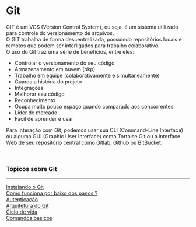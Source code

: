 # Git
GIT é um VCS (Version Control System), ou seja, é um sistema utilizado para controle do versionamento de arquivos. <br />
O GIT trabalha de forma descentralizada, possuindo repositórios locais e remotos que podem ser interligados para trabalho colaborativo. <br />
O uso do Git traz uma série de benefícios, entre eles:
- Controlar o versionamento do seu código
- Armazenamento em nuvem (bkp)
- Trabalho em equipe (colaborativamente e simultâneamente)
- Guarda a história do projeto
- Integrações
- Melhorar seu código
- Reconhecimento
- Ocupa muito pouco espaço quando comparado aos concorrentes
- Líder de mercado
- Facíl de aprender e usar

Para interação com Git, podemos usar sua CLI (Command-Line Interface) ou alguma GUI (Graphic User Interface) como Tortoise Git ou a interface Web de seu repositório central como Gitlab, Github ou BitBucket.

<br />

### Tópicos sobre Git
----
[Instalando o Git](./instalando-o-git.md) <br />
[Como funciona por baixo dos panos ?](./como-funciona-por-baixo-dos-panos.md) <br />
[Autenticação](./autenticacao.md) <br />
[Arquitetura do Git](./arquitetura-git.md) <br />
[Ciclo de vida](./ciclo-de-vida.md) <br />
[Comandos básicos](./comandos-basicos.md)